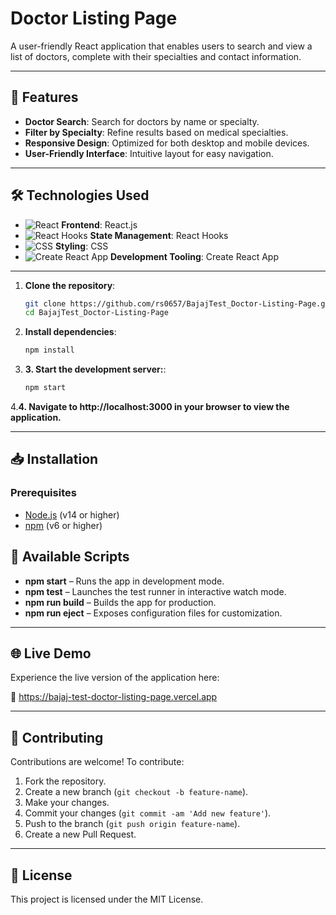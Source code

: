 # Doctor Listing Page

A user-friendly React application that enables users to search and view a list of doctors, complete with their specialties and contact information.

---

## 🚀 Features

- **Doctor Search**: Search for doctors by name or specialty.
- **Filter by Specialty**: Refine results based on medical specialties.
- **Responsive Design**: Optimized for both desktop and mobile devices.
- **User-Friendly Interface**: Intuitive layout for easy navigation.

---

## 🛠️ Technologies Used

- ![React](https://img.shields.io/badge/React-61DAFB?logo=react&logoColor=white) **Frontend**: React.js
- ![React Hooks](https://img.shields.io/badge/React%20Hooks-61DAFB?logo=react&logoColor=white) **State Management**: React Hooks
- ![CSS](https://img.shields.io/badge/CSS-1572B6?logo=css3&logoColor=white) **Styling**: CSS
- ![Create React App](https://img.shields.io/badge/Create%20React%20App-09D3AC?logo=create-react-app&logoColor=white) **Development Tooling**: Create React App

---
1. **Clone the repository**:
   ```bash
   git clone https://github.com/rs0657/BajajTest_Doctor-Listing-Page.git
   cd BajajTest_Doctor-Listing-Page
   ```

2. **Install  dependencies**:
   ```bash
   npm install
   ```

3. **3. Start the development server:**:
   ```bash
   npm start
   ```
4.**4. Navigate to http://localhost:3000 in your browser to view the application.**

---

## 📥 Installation

### Prerequisites

- [Node.js](https://nodejs.org/) (v14 or higher)
- [npm](https://www.npmjs.com/) (v6 or higher)

## 🧪 Available Scripts

- **npm start** – Runs the app in development mode.
- **npm test** – Launches the test runner in interactive watch mode.
- **npm run build** – Builds the app for production.
- **npm run eject** – Exposes configuration files for customization.

---

## 🌐 Live Demo

Experience the live version of the application here:

🔗 https://bajaj-test-doctor-listing-page.vercel.app

---

## 🤝 Contributing

Contributions are welcome! To contribute:

1. Fork the repository.
2. Create a new branch (`git checkout -b feature-name`).
3. Make your changes.
4. Commit your changes (`git commit -am 'Add new feature'`).
5. Push to the branch (`git push origin feature-name`).
6. Create a new Pull Request.

---

## 📄 License

This project is licensed under the MIT License.
